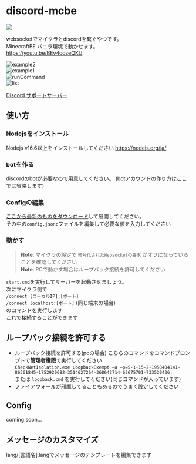 # discord-mcbe
  
<img src="https://img.shields.io/github/downloads/tutinoko2048/discord-mcbe/total?style=for-the-badge">
  
websocketでマイクラとdiscordを繋ぐやつです。  
MinecraftBE バニラ環境で動かせます。  
https://youtu.be/BEv4oozeQKU  
  
![example2](docs/example2.jpeg)  
![example1](docs/example1.jpeg)  
![runCommand](docs/runCommand.jpeg)  
![list](docs/list.jpeg)  
  
[Discord サポートサーバー](https://discord.gg/XGR8FcCeFc)

## 使い方
### Nodejsをインストール
Nodejs v16.6以上をインストールしてください
https://nodejs.org/ja/  

### botを作る
discordのbotが必要なので用意してください。
(botアカウントの作り方はここでは省略します)  

### Configの編集
[ここから最新のものをダウンロード](https://github.com/tutinoko2048/discord-mcbe/releases)して展開してください。  
その中の`config.jsonc`ファイルを編集して必要な値を入力してください

### 動かす
> **Note**: マイクラの設定で `暗号化されたWebsocketの要求` がオフになっていることを確認してください  
> **Note**: PCで動かす場合はループバック接続を許可してください  

`start.cmd`を実行してサーバーを起動させましょう。  
次にマイクラ側で  
```/connect [ローカルIP]:[ポート]```  
```/connect localhost:[ポート]``` (同じ端末の場合)  
のコマンドを実行します  
これで接続することができます

## ループバック接続を許可する
- ループバック接続を許可する(pcの場合)
こちらのコマンドをコマンドプロンプトで**管理者権限**で実行してください  
`CheckNetIsolation.exe LoopbackExempt –a –p=S-1-15-2-1958404141-86561845-1752920682-3514627264-368642714-62675701-733520436;`  
または `loopback.cmd` を実行してください(同じコマンドが入っています)
- ファイアウォールが邪魔してることもあるのでうまく設定してください

## Config
coming soon...

## メッセージのカスタマイズ
lang/[言語名].langでメッセージのテンプレートを編集できます